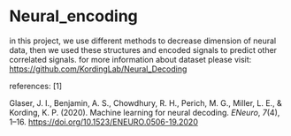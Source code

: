 # Neural_encoding
in this project, we use different methods to decrease dimension of neural data, then we used these structures and encoded signals to predict other correlated signals.
for more information about dataset please visit:
https://github.com/KordingLab/Neural_Decoding


references:
[1] <div class="csl-entry">Glaser, J. I., Benjamin, A. S., Chowdhury, R. H., Perich, M. G., Miller, L. E., &#38; Kording, K. P. (2020). Machine learning for neural decoding. <i>ENeuro</i>, <i>7</i>(4), 1–16. https://doi.org/10.1523/ENEURO.0506-19.2020</div>
